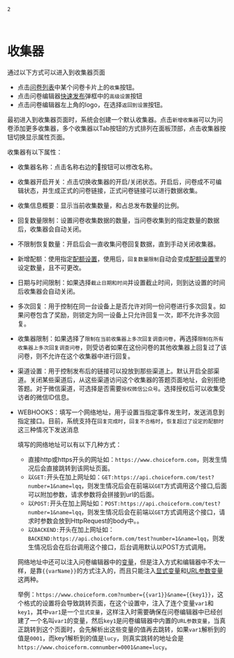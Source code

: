 ```index
2
```
```tag

```
```summary

```
# 收集器

通过以下方式可以进入到收集器页面

+ 点击[问卷列表](../dashboard/survey-list.md)中某个问卷卡片上的`收集`按钮。
+ 点击问卷编辑器[快速发布](../design/advance-topic/quick-publish.md)弹框中的`高级设置`按钮
+ 点击问卷编辑器左上角的logo，在选择`返回到设置`按钮。

最初进入到收集器页面时，系统会创建一个默认收集器。点击`新增收集器`可以为问卷添加更多收集器，多个收集器以Tab按钮的方式排列在面板顶部，点击收集器按钮切换显示属性页面。

收集器有以下属性：

+ 收集器名称：点击名称右边的🔧按钮可以修改名称。
+ 收集器开启开关：点击切换收集器的开启/关闭状态。开启后，问卷成不可编辑状态，并生成正式的问卷链接，正式问卷链接可以进行数据收集。
+ 收集信息概要：显示当前收集数量，和占总发布数量的比例。
+ 回复数量限制：设置问卷收集数据的数量，当问卷收集到的指定数量的数据后，收集器会自动关闭。
+ 不限制恢复数量：开启后会一直收集问卷回复数据，直到手动关闭收集器。
+ 新增配额：使用指定[配额设置](./quota.md)，使用后，`回复数量限制`自动会变成[配额设置](./quota.md)里的设定数量，且不可更改。
+ 日期与时间限制：如果选择`截止日期和时间`并设置截止时间，则到达设置的时间后收集器会自动关闭。
+ 多次回复：用于控制在同一台设备上是否允许对同一份问卷进行多次回复。如果问卷包含了奖励，则锁定为同一设备上只允许回复一次，即不允许多次回复。
+ 收集器限制：如果选择了`限制在当前收集器上多次回复调查问卷`，再选择`限制在所有收集器上多次回复调查问卷`，则受访者如果在这份问卷的其他收集器上回复过了该问卷，则不允许在这个收集器中进行回复。
+ 渠道设置：用于控制发布后的链接可以投放到那些渠道上。默认开启全部渠道。关闭某些渠道后，从这些渠道访问这个收集器的答题页面地址，会别拒绝答题。对于微信渠道，可选择是否需要`授权微信公众号`。选择授权后可以收集受访者的微信ID信息。

+ WEBHOOKS：填写一个网络地址，用于设置当指定事件发生时，发送消息到指定接口。目前，系统支持在`回复完成时`，`回复不合格时`，`恢复超过了设定的配额时`这三种情况下发送消息

  填写的网络地址可以有以下几种方式：
  + 直接http或https开头的网址如：`https://www.choiceform.com`，则发生情况后会直接跳转到该网址页面。
  + 以`GET:`开头在加上网址如：`GET:https://api.choiceform.com/test?number=1&name=lqq`，则发生情况后会在前端以`GET`方式调用这个接口,后面可以附加参数，请求参数将会拼接到url的后面。
  + 以`POST:`开头在加上网址如：`POST:https://api.choiceform.com/test?number=1&name=lqq`，则发生情况后会在前端以`GET`方式调用这个接口，请求时参数会放到HttpRequest的body中。。
  + 以`BACKEND:`开头在加上网址如：`BACKEND:https://api.choiceform.com/test?number=1&name=lqq`，则发生情况后会在后台调用这个接口，后台调用默认以POST方式调用。

  网络地址中还可以注入问卷编辑器中的[变量](../design/variable/concept.md)，但是注入方式和编辑器中不太一样，是靠`{{varName}}`的方式注入的，而且只能注入[显式变量](../design/variable/concept.md)和[URL参数变量](../design/variable/build-in.md)这两种。

  举例：`https://www.choiceform.com?number={{var1}}&name={{key1}}`，这个格式的设置将会导致跳转页面，在这个设置中，注入了连个变量`var1`和`key1`，其中`var1`是一个`显式变量`，这样注入时需要确保在问卷编辑器中已经创建了一个名叫`var1`的变量，然后`key1`是问卷编辑器中内置的`URL参数变量`，当真正跳转到这个页面时，会先解析出这些变量的值再去跳转，如果`var1`解析到的值是`0001`，而key1解析到的值是`lucy`，则真实跳转的地址会是`https://www.choiceform.comnumber=0001&name=lucy`。


